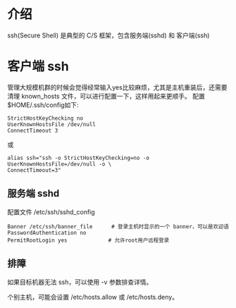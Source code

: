 # 介绍

ssh(Secure Shell) 是典型的 C/S 框架，包含服务端(sshd) 和 客户端(ssh)

# 客户端 ssh

管理大规模机群的时候会觉得经常输入yes比较麻烦，尤其是主机重装后，还需要清理 known_hosts
文件，可以进行配置一下，这样用起来更顺手。 配置 $HOME/.ssh/config如下:
```
StrictHostKeyChecking no
UserKnownHostsFile /dev/null
ConnectTimeout 3
```

或
```
alias ssh="ssh -o StrictHostKeyChecking=no -o UserKnownHostsFile=/dev/null -o \
ConnectTimeout=3"
```

## 服务端 sshd

配置文件 /etc/ssh/sshd_config
```
Banner /etc/ssh/banner_file      # 登录主机时显示的一个 banner，可以是欢迎语
PasswordAuthentication no
PermitRootLogin yes             # 允许root用户远程登录
```


## 排障

如果目标机器无法 ssh，可以使用 -v 参数排查详情。

个别主机，可能会设置 /etc/hosts.allow 或 /etc/hosts.deny。
